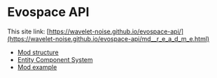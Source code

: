 # Evospace API

This site link:
[https://wavelet-noise.github.io/evospace-api/](https://wavelet-noise.github.io/evospace-api/md__r_e_a_d_m_e.html)

* [Mod structure](Doc/ModStructure.md)
* [Entity Component System](Doc/ECS.md)
* [Mod example](Doc/Example.md)
